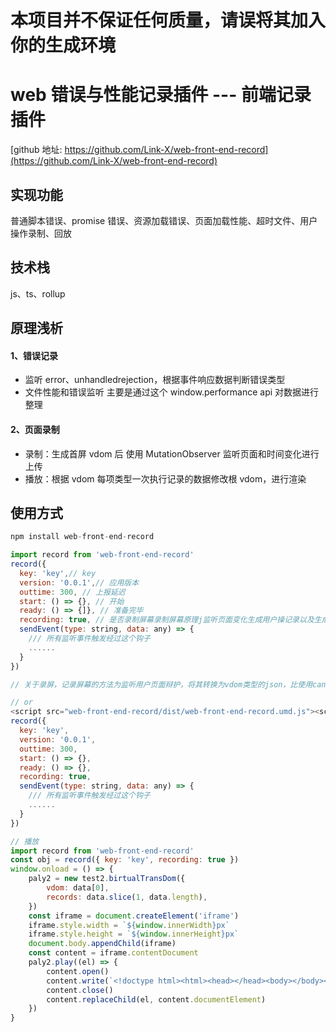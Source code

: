 # 本项目并不保证任何质量，请误将其加入你的生成环境

# web 错误与性能记录插件 --- 前端记录插件

[github 地址: https://github.com/Link-X/web-front-end-record](https://github.com/Link-X/web-front-end-record)

## 实现功能

普通脚本错误、promise 错误、资源加载错误、页面加载性能、超时文件、用户操作录制、回放

## 技术栈

js、ts、rollup

## 原理浅析

#### 1、错误记录

-   监听 error、unhandledrejection，根据事件响应数据判断错误类型
-   文件性能和错误监听 主要是通过这个 window.performance api 对数据进行整理

#### 2、页面录制

-   录制：生成首屏 vdom 后 使用 MutationObserver 监听页面和时间变化进行上传
-   播放：根据 vdom 每项类型一次执行记录的数据修改根 vdom，进行渲染

## 使用方式

```javascript
npm install web-front-end-record
```

```javascript
import record from 'web-front-end-record'
record({
  key: 'key',// key
  version: '0.0.1',// 应用版本
  outtime: 300, // 上报延迟
  start: () => {}, // 开始
  ready: () => {]}, // 准备完毕
  recording: true, // 是否录制屏幕录制屏幕原理j监听页面变化生成用户操记录以及生成当前页面虚拟dom, 最终上传的是一json数据.如需播放则引用birtual-trans-dom.ts(tip: 虽然我们录屏的方式是把dom转换成vdom，相比canvas能大幅减小体积，却依然很大，用户的随便操作录屏记录就能有几mb的大小。谨慎使用
  sendEvent(type: string, data: any) => {
    /// 所有监听事件触发经过这个钩子
    ......
  }
})

// 关于录屏，记录屏幕的方法为监听用户页面辩护，将其转换为vdom类型的json，比使用canvas记录能大幅度减小体积，但是依然很大，用户随便操作的记录依然有几mb的大小。并且由于记录还没有记录操作时间间隔，所以变化均按500 毫秒播放，以及每次出现变化播放插件都会全屏渲染一般，所以播放时会出现感觉卡顿。

// or
<script src="web-front-end-record/dist/web-front-end-record.umd.js"><script>
record({
  key: 'key',
  version: '0.0.1',
  outtime: 300,
  start: () => {},
  ready: () => {},
  recording: true,
  sendEvent(type: string, data: any) => {
    /// 所有监听事件触发经过这个钩子
    ......
  }
})


```

```javascript
// 播放
import record from 'web-front-end-record'
const obj = record({ key: 'key', recording: true })
window.onload = () => {
    paly2 = new test2.birtualTransDom({
        vdom: data[0],
        records: data.slice(1, data.length),
    })
    const iframe = document.createElement('iframe')
    iframe.style.width = `${window.innerWidth}px`
    iframe.style.height = `${window.innerHeight}px`
    document.body.appendChild(iframe)
    const content = iframe.contentDocument
    paly2.play((el) => {
        content.open()
        content.write(`<!doctype html><html><head></head><body></body></html>`)
        content.close()
        content.replaceChild(el, content.documentElement)
    })
}
```
